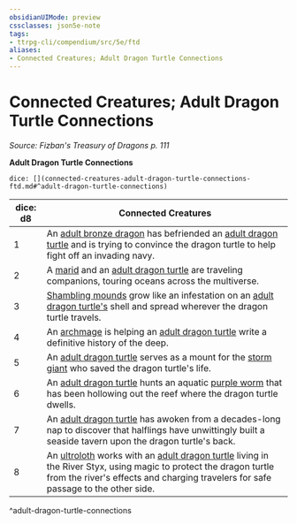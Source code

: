```yaml
---
obsidianUIMode: preview
cssclasses: json5e-note
tags:
- ttrpg-cli/compendium/src/5e/ftd
aliases:
- Connected Creatures; Adult Dragon Turtle Connections
---
```

# Connected Creatures; Adult Dragon Turtle Connections
*Source: Fizban's Treasury of Dragons p. 111* 

**Adult Dragon Turtle Connections**

`dice: [](connected-creatures-adult-dragon-turtle-connections-ftd.md#^adult-dragon-turtle-connections)`

| dice: d8 | Connected Creatures |
|----------|---------------------|
| 1 | An [adult bronze dragon](/3-Mechanics/CLI/Compendium/bestiary/dragon/adult-bronze-dragon.md) has befriended an [adult dragon turtle](/3-Mechanics/CLI/Compendium/bestiary/dragon/dragon-turtle.md) and is trying to convince the dragon turtle to help fight off an invading navy. |
| 2 | A [marid](/3-Mechanics/CLI/Compendium/bestiary/elemental/marid.md) and an [adult dragon turtle](/3-Mechanics/CLI/Compendium/bestiary/dragon/dragon-turtle.md) are traveling companions, touring oceans across the multiverse. |
| 3 | [Shambling mounds](/3-Mechanics/CLI/Compendium/bestiary/plant/shambling-mound.md) grow like an infestation on an [adult dragon turtle's](/3-Mechanics/CLI/Compendium/bestiary/dragon/dragon-turtle.md) shell and spread wherever the dragon turtle travels. |
| 4 | An [archmage](/3-Mechanics/CLI/Compendium/bestiary/humanoid/archmage.md) is helping an [adult dragon turtle](/3-Mechanics/CLI/Compendium/bestiary/dragon/dragon-turtle.md) write a definitive history of the deep. |
| 5 | An [adult dragon turtle](/3-Mechanics/CLI/Compendium/bestiary/dragon/dragon-turtle.md) serves as a mount for the [storm giant](/3-Mechanics/CLI/Compendium/bestiary/giant/storm-giant.md) who saved the dragon turtle's life. |
| 6 | An [adult dragon turtle](/3-Mechanics/CLI/Compendium/bestiary/dragon/dragon-turtle.md) hunts an aquatic [purple worm](/3-Mechanics/CLI/Compendium/bestiary/monstrosity/purple-worm.md) that has been hollowing out the reef where the dragon turtle dwells. |
| 7 | An [adult dragon turtle](/3-Mechanics/CLI/Compendium/bestiary/dragon/dragon-turtle.md) has awoken from a decades-long nap to discover that halflings have unwittingly built a seaside tavern upon the dragon turtle's back. |
| 8 | An [ultroloth](/3-Mechanics/CLI/Compendium/bestiary/fiend/ultroloth.md) works with an [adult dragon turtle](/3-Mechanics/CLI/Compendium/bestiary/dragon/dragon-turtle.md) living in the River Styx, using magic to protect the dragon turtle from the river's effects and charging travelers for safe passage to the other side. |
^adult-dragon-turtle-connections